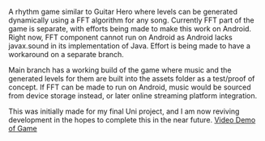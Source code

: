 A rhythm game similar to Guitar Hero where levels can be generated dynamically using a FFT algorithm for any song. Currently FFT part of the game is separate, with efforts being made to make this work on Android. Right now, FFT component cannot run on Android as Android lacks javax.sound in its implementation of Java. Effort is being made to have a workaround on a separate branch.

Main branch has a working build of the game where music and the generated levels for them are built into the assets folder as a test/proof of concept. If FFT can be made to run on Android, music would be sourced from device storage instead, or later online streaming platform integration.

This was initially made for my final Uni project, and I am now reviving development in the hopes to complete this in the near future. [Video Demo of Game](video_demo.mp4)
